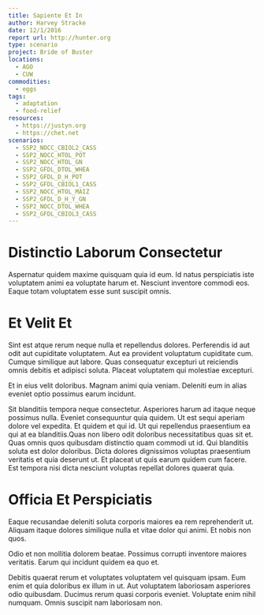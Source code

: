 ```yaml
---
title: Sapiente Et In
author: Harvey Stracke
date: 12/1/2016
report url: http://hunter.org
type: scenario
project: Bride of Buster
locations:
  - AGO
  - CUW
commodities:
  - eggs
tags:
  - adaptation
  - food-relief
resources:
  - https://justyn.org
  - https://chet.net
scenarios:
  - SSP2_NOCC_CBIOL2_CASS
  - SSP2_NOCC_HTOL_POT
  - SSP2_NOCC_HTOL_GN
  - SSP2_GFDL_DTOL_WHEA
  - SSP2_GFDL_D_H_POT
  - SSP2_GFDL_CBIOL1_CASS
  - SSP2_NOCC_HTOL_MAIZ
  - SSP2_GFDL_D_H_Y_GN
  - SSP2_NOCC_DTOL_WHEA
  - SSP2_GFDL_CBIOL3_CASS
---
```

# Distinctio Laborum Consectetur
Aspernatur quidem maxime quisquam quia id eum. Id natus perspiciatis iste voluptatem animi ea voluptate harum et. Nesciunt inventore commodi eos. Eaque totam voluptatem esse sunt suscipit omnis.

# Et Velit Et
Sint est atque rerum neque nulla et repellendus dolores. Perferendis id aut odit aut cupiditate voluptatem. Aut ea provident voluptatum cupiditate cum. Cumque similique aut labore. Quas consequatur excepturi ut reiciendis omnis debitis et adipisci soluta. Placeat voluptatem qui molestiae excepturi.
 Et in eius velit doloribus. Magnam animi quia veniam. Deleniti eum in alias eveniet optio possimus earum incidunt.
 Sit blanditiis tempora neque consectetur. Asperiores harum ad itaque neque possimus nulla. Eveniet consequuntur quia quidem. Ut est sequi aperiam dolore vel expedita. Et quidem et qui id. Ut qui repellendus praesentium ea qui at ea blanditiis.Quas non libero odit doloribus necessitatibus quas sit et. Quas omnis quos quibusdam distinctio quam commodi ut id. Qui blanditiis soluta est dolor doloribus. Dicta dolores dignissimos voluptas praesentium veritatis et quia deserunt ut. Et placeat ut quis earum quidem cum facere. Est tempora nisi dicta nesciunt voluptas repellat dolores quaerat quia.

# Officia Et Perspiciatis
Eaque recusandae deleniti soluta corporis maiores ea rem reprehenderit ut. Aliquam itaque dolores similique nulla et vitae dolor qui animi. Et nobis non quos.
 Odio et non mollitia dolorem beatae. Possimus corrupti inventore maiores veritatis. Earum qui incidunt quidem ea quo et.
 Debitis quaerat rerum et voluptates voluptatem vel quisquam ipsam. Eum enim et quia doloribus ex illum in ut. Aut voluptatem laboriosam asperiores odio quibusdam. Ducimus rerum quasi corporis eveniet. Voluptate enim nihil numquam. Omnis suscipit nam laboriosam non.
